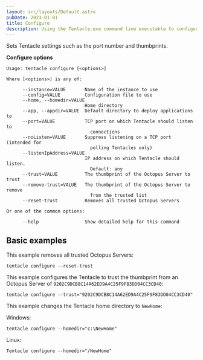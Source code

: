 ```yaml
---
layout: src/layouts/Default.astro
pubDate: 2023-01-01
title: Configure
description: Using the Tentacle.exe command line executable to configure Tentacle settings.
---
```


Sets Tentacle settings such as the port number and thumbprints.

**Configure options**

```
Usage: tentacle configure [<options>]

Where [<options>] is any of:

      --instance=VALUE       Name of the instance to use
      --config=VALUE         Configuration file to use
      --home, --homedir=VALUE
                             Home directory
      --app, --appdir=VALUE  Default directory to deploy applications to
      --port=VALUE           TCP port on which Tentacle should listen to
                               connections
      --noListen=VALUE       Suppress listening on a TCP port (intended for
                               polling Tentacles only)
      --listenIpAddress=VALUE
                             IP address on which Tentacle should listen.
                               Default: any
      --trust=VALUE          The thumbprint of the Octopus Server to trust
      --remove-trust=VALUE   The thumbprint of the Octopus Server to remove
                               from the trusted list
      --reset-trust          Removes all trusted Octopus Servers

Or one of the common options:

      --help                 Show detailed help for this command
```

## Basic examples

This example removes all trusted Octopus Servers:

```
tentacle configure --reset-trust
```

This example configures the Tentacle to trust the thumbprint from an Octopus Server of `9202C9DCB8C14A62ED9A4C25F9F83DD04CC3CD40`:

```
tentacle configure --trust="9202C9DCB8C14A62ED9A4C25F9F83DD04CC3CD40"
```

This example changes the Tentacle home directory to `NewHome`:

Windows:

```
tentacle configure --homedir="c:\NewHome"
```
Linux:

```
Tentacle configure --homedir="/NewHome"
```
